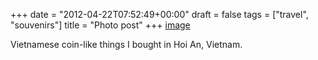 +++
date = "2012-04-22T07:52:49+00:00"
draft = false
tags = ["travel", "souvenirs"]
title = "Photo post"
+++
[image](/img/2012-04-22-photo-post/51bdc32676ff8a1d566606a5b84a0b71290638b2b536adeb6e89e222a0025a8b.jpg)

Vietnamese coin-like things I bought in Hoi An, Vietnam.

